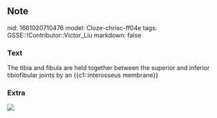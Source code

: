 ## Note
nid: 1661020710476
model: Cloze-chrisc-ff04e
tags: GSSE::!Contributor::Victor_Liu
markdown: false

### Text
The tibia and fibula are held together between the superior and inferior tibiofibular joints by an {{c1::interosseus membrane}}

### Extra
<img src="paste-b93fdc3f39fd7d4285c0727e5f0827ffeeaa9c83.jpg">

